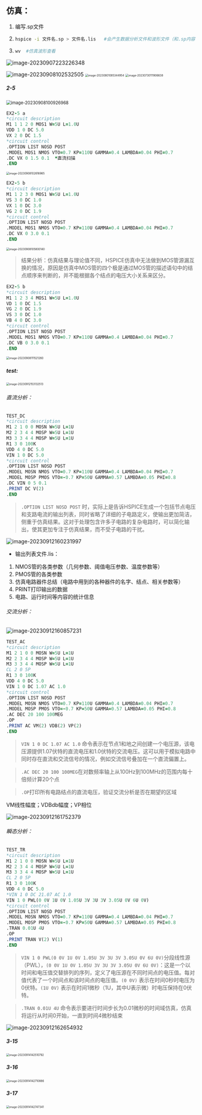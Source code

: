 ## 仿真：

1. 编写.sp文件

2. ```bash
   hspice -i 文件名.sp > 文件名.lis   #会产生数据分析文件和波形文件（和.sp内容有关）
   ```

3. ```bash
   wv  #仿真波形查看
   ```

![image-20230907223226348](C:\Users\张云鑫\AppData\Roaming\Typora\typora-user-images\image-20230907223226348.png)

<img src="C:\Users\张云鑫\AppData\Roaming\Typora\typora-user-images\image-20230908102532505.png" alt="image-20230908102532505"  />

<img src="C:\Users\张云鑫\AppData\Roaming\Typora\typora-user-images\image-20230801085344954.png" alt="image-20230801085344954" style="zoom:50%;" />

<img src="C:\Users\张云鑫\AppData\Roaming\Typora\typora-user-images\image-20230730111906638.png" alt="image-20230730111906638" style="zoom: 50%;" />

##### 2-5

<img src="C:\Users\张云鑫\AppData\Roaming\Typora\typora-user-images\image-20230908100926968.png" alt="image-20230908100926968" style="zoom: 80%;" />

```fortran
EX2-5 a
*circuit description
M1 1 1 2 0 MOS1 W=5U L=1.0U
VDD 1 0 DC 5.0
VX 2 0 DC 1.5
*circuit control
.OPTION LIST NOSD POST
.MODEL MOS1 NMOS VTO=0.7 KP=110U GAMMA=0.4 LAMBDA=0.04 PHI=0.7
.DC VX 0 1.5 0.1  *直流扫描
.END
```

<img src="C:\Users\张云鑫\AppData\Roaming\Typora\typora-user-images\image-20230908102616965.png" alt="image-20230908102616965" style="zoom:50%;" />

```fortran
EX2-5 b
*circuit description
M1 1 2 3 0 MOS1 W=5U L=1.0U
VS 3 0 DC 1.0
VX 1 0 DC 3.0
VG 2 0 DC 1.9
*circuit control
.OPTION LIST NOSD POST
.MODEL MOS1 NMOS VTO=0.7 KP=110U GAMMA=0.4 LAMBDA=0.04 PHI=0.7
.DC VX 0 3.0 0.1
.END
```

<img src="C:\Users\张云鑫\AppData\Roaming\Typora\typora-user-images\image-20230908105800140.png" alt="image-20230908105800140" style="zoom:50%;" />

> 结果分析：仿真结果与理论值不同，HSPICE仿真中无法做到MOS管源漏互换的情况，原因是仿真中MOS管的四个极是通过MOS管的描述语句中的结点顺序来判断的，并不能根据各个结点的电压大小关系来区分。

```fortran
EX2-5 b
*circuit description
M1 1 2 3 4 MOS1 W=5U L=1.0U
VD 1 0 DC 1.5
VG 2 0 DC 1.9
VS 3 0 DC 1.0
VB 4 0 DC 3.0
*circuit control
.OPTION LIST NOSD POST
.MODEL MOS1 NMOS VTO=0.7 KP=110U GAMMA=0.4 LAMBDA=0.04 PHI=0.7
.DC VB 0 3.0 0.1
.END
```

<img src="C:\Users\张云鑫\AppData\Roaming\Typora\typora-user-images\image-20230908111521260.png" alt="image-20230908111521260" style="zoom:50%;" />

##### test:

<img src="C:\Users\张云鑫\AppData\Roaming\Typora\typora-user-images\image-20230912153132513.png" alt="image-20230912153132513" style="zoom:50%;" />

###### 直流分析：

```fortran
TEST_DC
*circuit description
M1 2 1 0 0 MOSN W=5U L=1U
M2 2 3 4 4 MOSP W=5U L=1U
M3 3 3 4 4 MOSP W=5U L=1U
R1 3 0 100K
VDD 4 0 DC 5.0
VIN 1 0 DC 5.0
*circuit control
.OPTION LIST NOSD POST
.MODEL MOSN NMOS VTO=0.7 KP=110U GAMMA=0.4 LAMBDA=0.04 PHI=0.7
.MODEL MOSP PMOS VTO=-0.7 KP=50U GAMMA=0.57 LAMBDA=0.05 PHI=0.8
.DC VIN 0 5 0.1
.PRINT DC V(2)
.END
```

>  `.OPTION LIST NOSD POST` 时，实际上是告诉HSPICE生成一个包括节点电压和支路电流的输出列表，同时省略了详细的子电路定义，使输出更加简洁，侧重于仿真结果。这对于处理包含许多子电路的复杂电路时，可以简化输出，使其更加专注于仿真结果，而不受子电路的干扰。

![image-20230912160231997](C:\Users\张云鑫\AppData\Roaming\Typora\typora-user-images\image-20230912160231997.png)

- 输出列表文件.lis：

1. NMOS管的各类参数（几何参数、阈值电压参数、温度参数等）
2. PMOS管的各类参数
3. 仿真电路器件总结（电路中用到的各种器件的名字、结点、相关参数等）
4. PRINT打印输出的数据
5. 电路、运行时间等内容的统计信息



###### 交流分析：

![image-20230912160857231](C:\Users\张云鑫\AppData\Roaming\Typora\typora-user-images\image-20230912160857231.png)

```fortran
TEST_AC
*circuit description
M1 2 1 0 0 MOSN W=5U L=1U
M2 2 3 4 4 MOSP W=5U L=1U
M3 3 3 4 4 MOSP W=5U L=1U
CL 2 0 5P
R1 3 0 100K
VDD 4 0 DC 5.0
VIN 1 0 DC 1.07 AC 1.0
*circuit control
.OPTION LIST NOSD POST
.MODEL MOSN NMOS VTO=0.7 KP=110U GAMMA=0.4 LAMBDA=0.04 PHI=0.7
.MODEL MOSP PMOS VTO=-0.7 KP=50U GAMMA=0.57 LAMBDA=0.05 PHI=0.8
.AC DEC 20 100 100MEG
.OP
.PRINT AC VM(2) VDB(2) VP(2)
.END
```

> `VIN 1 0 DC 1.07 AC 1.0` 命令表示在节点1和地之间创建一个电压源，该电压源提供1.07伏特的直流电压和1.0伏特的交流电压。这可以用于模拟电路中同时存在直流和交流信号的情况，例如交流信号叠加在一个直流偏置上。

> `.AC DEC 20 100 100MEG`在对数频率轴上从100Hz到100MHz的范围内每十倍频计算20个点

> `.OP`打印所有电路结点的直流电压，验证交流分析是否在期望的区域

VM线性幅度；VDBdb幅度；VP相位

![image-20230912161752379](C:\Users\张云鑫\AppData\Roaming\Typora\typora-user-images\image-20230912161752379.png)

###### 瞬态分析：

```fortran
TEST_TR
*circuit description
M1 2 1 0 0 MOSN W=5U L=1U
M2 2 3 4 4 MOSP W=5U L=1U
M3 3 3 4 4 MOSP W=5U L=1U
CL 2 0 5P
R1 3 0 100K
VDD 4 0 DC 5.0
*VIN 1 0 DC 21.07 AC 1.0
VIN 1 0 PWL(0 0V 1U 0V 1.05U 3V 3U 3V 3.05U 0V 6U 0V)
*circuit control
.OPTION LIST NOSD POST
.MODEL MOSN NMOS VTO=0.7 KP=110U GAMMA=0.4 LAMBDA=0.04 PHI=0.7
.MODEL MOSP PMOS VTO=-0.7 KP=50U GAMMA=0.57 LAMBDA=0.05 PHI=0.8
.TRAN 0.01U 4U
.OP
.PRINT TRAN V(2) V(1)
.END
```

> `VIN 1 0 PWL(0 0V 1U 0V 1.05U 3V 3U 3V 3.05U 0V 6U 0V)`分段线性源（PWL），`(0 0V 1U 0V 1.05U 3V 3U 3V 3.05U 0V 6U 0V)`：这是一个以时间和电压值交替排列的序列，定义了电压源在不同时间点的电压值。每对值代表了一个时间点和该时间点的电压值。`(0 0V)` 表示在时间0秒时电压为0伏特。`(1U 0V)` 表示在时间1微秒（1U，其中U表示微）时电压保持在0伏特。

> `.TRAN 0.01U 4U` 命令表示要进行时间步长为0.01微秒的时间域仿真，仿真将运行从时间0开始，一直到时间4微秒结束

![image-20230912162654932](C:\Users\张云鑫\AppData\Roaming\Typora\typora-user-images\image-20230912162654932.png)

##### 3-15

<img src="C:\Users\张云鑫\AppData\Roaming\Typora\typora-user-images\image-20230914142510792.png" alt="image-20230914142510792" style="zoom: 50%;" />



##### 3-16

<img src="C:\Users\张云鑫\AppData\Roaming\Typora\typora-user-images\image-20230914142710886.png" alt="image-20230914142710886" style="zoom:50%;" />



##### 3-17

<img src="C:\Users\张云鑫\AppData\Roaming\Typora\typora-user-images\image-20230914142747341.png" alt="image-20230914142747341" style="zoom:50%;" />

